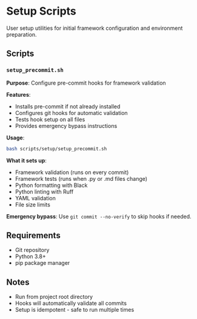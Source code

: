 # Setup Scripts

User setup utilities for initial framework configuration and environment preparation.

## Scripts

### `setup_precommit.sh`
**Purpose**: Configure pre-commit hooks for framework validation

**Features**:
- Installs pre-commit if not already installed
- Configures git hooks for automatic validation
- Tests hook setup on all files
- Provides emergency bypass instructions

**Usage**:
```bash
bash scripts/setup/setup_precommit.sh
```

**What it sets up**:
- Framework validation (runs on every commit)
- Framework tests (runs when .py or .md files change)
- Python formatting with Black
- Python linting with Ruff
- YAML validation
- File size limits

**Emergency bypass**: Use `git commit --no-verify` to skip hooks if needed.

## Requirements

- Git repository
- Python 3.8+
- pip package manager

## Notes

- Run from project root directory
- Hooks will automatically validate all commits
- Setup is idempotent - safe to run multiple times